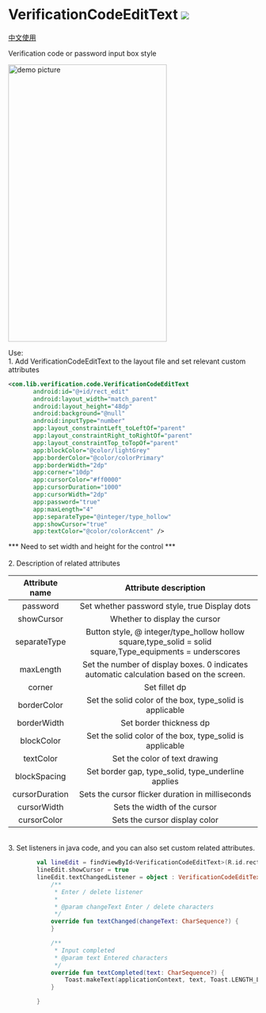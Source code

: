 # VerificationCodeEditText [![](https://jitpack.io/v/FairyHeart/VerificationCodeEditText.svg)](https://jitpack.io/#FairyHeart/VerificationCodeEditText)

[中文使用](https://github.com/FairyHeart/VerificationCodeEditText/wiki/%E4%B8%AD%E6%96%87%E4%BD%BF%E7%94%A8%E8%AF%B4%E6%98%8E)

Verification code or password input box style

<img src="https://github.com/FairyHeart/VerificationCodeEditText/blob/master/WechatIMG528.jpeg" width = "320" height = "560" alt="demo picture" 
align=center>

Use:<br />1. Add VerificationCodeEditText to the layout file and set relevant custom attributes
```xml
<com.lib.verification.code.VerificationCodeEditText
       android:id="@+id/rect_edit"
       android:layout_width="match_parent"
       android:layout_height="48dp"
       android:background="@null"
       android:inputType="number"
       app:layout_constraintLeft_toLeftOf="parent"
       app:layout_constraintRight_toRightOf="parent"
       app:layout_constraintTop_toTopOf="parent"
       app:blockColor="@color/lightGrey"
       app:borderColor="@color/colorPrimary"
       app:borderWidth="2dp"
       app:corner="10dp"
       app:cursorColor="#ff0000"
       app:cursorDuration="1000"
       app:cursorWidth="2dp"
       app:password="true"
       app:maxLength="4"
       app:separateType="@integer/type_hollow"
       app:showCursor="true"
       app:textColor="@color/colorAccent" />
```
*** Need to set width and height for the control ***<br />
<br />2. Description of related attributes<br />


| **Attribute name** | **Attribute description** |
| :---: | :---: |
| password | Set whether password style, true Display dots |
| showCursor | Whether to display the cursor |
| separateType | Button style, @ integer/type_hollow hollow square,type_solid = solid square,Type_equipments = underscores |
| maxLength | Set the number of display boxes. 0 indicates automatic calculation based on the screen. |
| corner | Set fillet dp |
| borderColor | Set the solid color of the box, type_solid is applicable |
| borderWidth | Set border thickness dp |
| blockColor | Set the solid color of the box, type_solid is applicable |
| textColor | Set the color of text drawing |
| blockSpacing | Set border gap, type_solid, type_underline applies |
| cursorDuration | Sets the cursor flicker duration in milliseconds |
| cursorWidth | Sets the width of the cursor |
| cursorColor | Sets the cursor display color |


<br />3. Set listeners in java code, and you can also set custom related attributes.
```kotlin
        val lineEdit = findViewById<VerificationCodeEditText>(R.id.rect_edit)
        lineEdit.showCursor = true
        lineEdit.textChangedListener = object : VerificationCodeEditText.TextChangedListener {
            /**
             * Enter / delete listener
             *
             * @param changeText Enter / delete characters
             */
            override fun textChanged(changeText: CharSequence?) {
            }

            /**
             * Input completed
             * @param text Entered characters
             */
            override fun textCompleted(text: CharSequence?) {
                Toast.makeText(applicationContext, text, Toast.LENGTH_LONG).show()
            }

        } 
```
